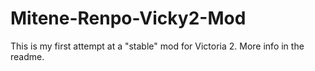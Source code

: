 # Mitene-Renpo-Vicky2-Mod
This is my first attempt at a "stable" mod for Victoria 2. More info in the readme.
